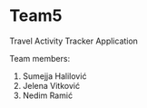# Team5
Travel Activity Tracker Application

Team members:
1. Sumejja Halilović
2. Jelena Vitković
3. Nedim Ramić
